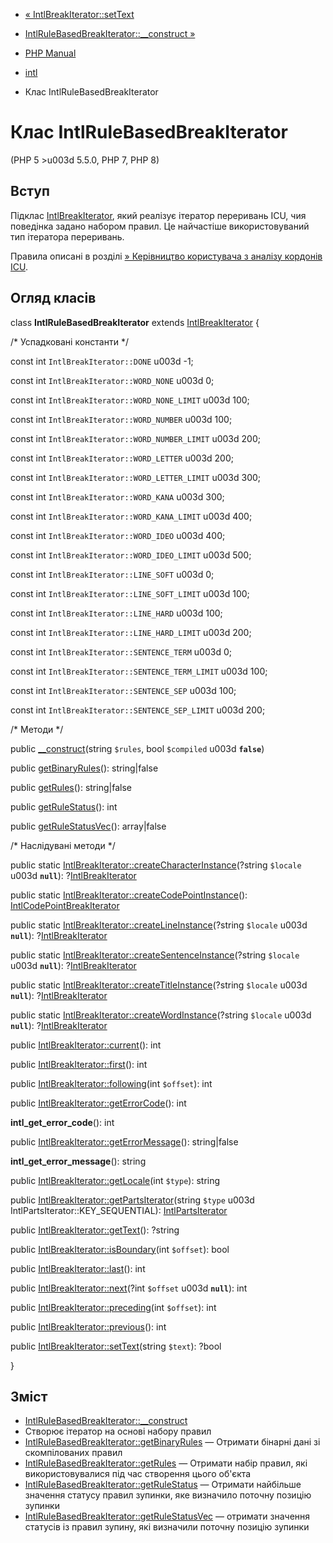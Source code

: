 - [« IntlBreakIterator::setText](intlbreakiterator.settext.md)
- [IntlRuleBasedBreakIterator::\_\_construct
»](intlrulebasedbreakiterator.construct.md)

- [PHP Manual](index.md)
- [intl](book.intl.md)
- Клас IntlRuleBasedBreakIterator

# Клас IntlRuleBasedBreakIterator

(PHP 5 \>u003d 5.5.0, PHP 7, PHP 8)

## Вступ

Підклас [IntlBreakIterator](class.intlbreakiterator.md), який
реалізує ітератор переривань ICU, чия поведінка задано набором правил.
Це найчастіше використовуваний тип ітератора переривань.

Правила описані в розділі [» Керівництво користувача з аналізу кордонів
ICU](http://userguide.icu-project.org/boundaryanalysis#TOC-RBBI-Rules).

## Огляд класів

class **IntlRuleBasedBreakIterator** extends
[IntlBreakIterator](class.intlbreakiterator.md) {

/\* Успадковані константи \*/

const int `IntlBreakIterator::DONE` u003d -1;

const int `IntlBreakIterator::WORD_NONE` u003d 0;

const int `IntlBreakIterator::WORD_NONE_LIMIT` u003d 100;

const int `IntlBreakIterator::WORD_NUMBER` u003d 100;

const int `IntlBreakIterator::WORD_NUMBER_LIMIT` u003d 200;

const int `IntlBreakIterator::WORD_LETTER` u003d 200;

const int `IntlBreakIterator::WORD_LETTER_LIMIT` u003d 300;

const int `IntlBreakIterator::WORD_KANA` u003d 300;

const int `IntlBreakIterator::WORD_KANA_LIMIT` u003d 400;

const int `IntlBreakIterator::WORD_IDEO` u003d 400;

const int `IntlBreakIterator::WORD_IDEO_LIMIT` u003d 500;

const int `IntlBreakIterator::LINE_SOFT` u003d 0;

const int `IntlBreakIterator::LINE_SOFT_LIMIT` u003d 100;

const int `IntlBreakIterator::LINE_HARD` u003d 100;

const int `IntlBreakIterator::LINE_HARD_LIMIT` u003d 200;

const int `IntlBreakIterator::SENTENCE_TERM` u003d 0;

const int `IntlBreakIterator::SENTENCE_TERM_LIMIT` u003d 100;

const int `IntlBreakIterator::SENTENCE_SEP` u003d 100;

const int `IntlBreakIterator::SENTENCE_SEP_LIMIT` u003d 200;

/\* Методи \*/

public [\_\_construct](intlrulebasedbreakiterator.construct.md)(string
`$rules`, bool `$compiled` u003d **`false`**)

public
[getBinaryRules](intlrulebasedbreakiterator.getbinaryrules.md)():
string\|false

public [getRules](intlrulebasedbreakiterator.getrules.md)():
string\|false

public [getRuleStatus](intlrulebasedbreakiterator.getrulestatus.md)():
int

public
[getRuleStatusVec](intlrulebasedbreakiterator.getrulestatusvec.md)():
array\|false

/\* Наслідувані методи \*/

public static
[IntlBreakIterator::createCharacterInstance](intlbreakiterator.createcharacterinstance.md)(?string
`$locale` u003d **`null`**):
?[IntlBreakIterator](class.intlbreakiterator.md)

public static
[IntlBreakIterator::createCodePointInstance](intlbreakiterator.createcodepointinstance.md)():
[IntlCodePointBreakIterator](class.intlcodepointbreakiterator.md)

public static
[IntlBreakIterator::createLineInstance](intlbreakiterator.createlineinstance.md)(?string
`$locale` u003d **`null`**):
?[IntlBreakIterator](class.intlbreakiterator.md)

public static
[IntlBreakIterator::createSentenceInstance](intlbreakiterator.createsentenceinstance.md)(?string
`$locale` u003d **`null`**):
?[IntlBreakIterator](class.intlbreakiterator.md)

public static
[IntlBreakIterator::createTitleInstance](intlbreakiterator.createtitleinstance.md)(?string
`$locale` u003d **`null`**):
?[IntlBreakIterator](class.intlbreakiterator.md)

public static
[IntlBreakIterator::createWordInstance](intlbreakiterator.createwordinstance.md)(?string
`$locale` u003d **`null`**):
?[IntlBreakIterator](class.intlbreakiterator.md)

public [IntlBreakIterator::current](intlbreakiterator.current.md)():
int

public [IntlBreakIterator::first](intlbreakiterator.first.md)(): int

public
[IntlBreakIterator::following](intlbreakiterator.following.md)(int
`$offset`): int

public
[IntlBreakIterator::getErrorCode](intlbreakiterator.geterrorcode.md)():
int

**intl_get_error_code**(): int

public
[IntlBreakIterator::getErrorMessage](intlbreakiterator.geterrormessage.md)():
string\|false

**intl_get_error_message**(): string

public
[IntlBreakIterator::getLocale](intlbreakiterator.getlocale.md)(int
`$type`): string

public
[IntlBreakIterator::getPartsIterator](intlbreakiterator.getpartsiterator.md)(string
`$type` u003d IntlPartsIterator::KEY_SEQUENTIAL):
[IntlPartsIterator](class.intlpartsiterator.md)

public [IntlBreakIterator::getText](intlbreakiterator.gettext.md)():
?string

public
[IntlBreakIterator::isBoundary](intlbreakiterator.isboundary.md)(int
`$offset`): bool

public [IntlBreakIterator::last](intlbreakiterator.last.md)(): int

public [IntlBreakIterator::next](intlbreakiterator.next.md)(?int
`$offset` u003d **`null`**): int

public
[IntlBreakIterator::preceding](intlbreakiterator.preceding.md)(int
`$offset`): int

public [IntlBreakIterator::previous](intlbreakiterator.previous.md)():
int

public
[IntlBreakIterator::setText](intlbreakiterator.settext.md)(string
`$text`): ?bool

}

## Зміст

- [IntlRuleBasedBreakIterator::\_\_construct](intlrulebasedbreakiterator.construct.md)
- Створює ітератор на основі набору правил
- [IntlRuleBasedBreakIterator::getBinaryRules](intlrulebasedbreakiterator.getbinaryrules.md)
— Отримати бінарні дані зі скомпілованих правил
- [IntlRuleBasedBreakIterator::getRules](intlrulebasedbreakiterator.getrules.md)
— Отримати набір правил, які використовувалися під час створення цього об'єкта
- [IntlRuleBasedBreakIterator::getRuleStatus](intlrulebasedbreakiterator.getrulestatus.md)
— Отримати найбільше значення статусу правил зупинки, яке визначило
поточну позицію зупинки
- [IntlRuleBasedBreakIterator::getRuleStatusVec](intlrulebasedbreakiterator.getrulestatusvec.md)
— отримати значення статусів із правил зупину, які визначили
поточну позицію зупинки

